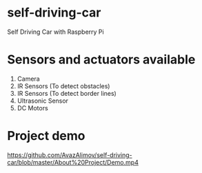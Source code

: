 # self-driving-car

Self Driving Car with Raspberry Pi

# Sensors and actuators available

1. Camera
2. IR Sensors (To detect obstacles)
3. IR Sensors (To detect border lines)
4. Ultrasonic Sensor
5. DC Motors

# Project demo
https://github.com/AvazAlimov/self-driving-car/blob/master/About%20Project/Demo.mp4

